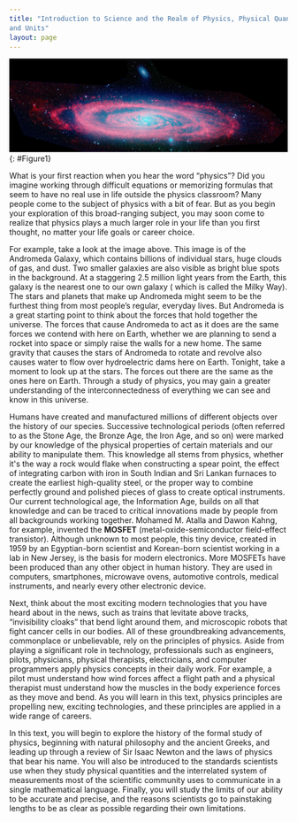 ```yaml
---
title: "Introduction to Science and the Realm of Physics, Physical Quantities,
and Units"
layout: page
---
```


![The spiral galaxy Andromeda is shown.](../resources/Figure_01_00_01.jpg "Galaxies are as immense as atoms are small. Yet the same laws of physics describe both, and all the rest of nature&#x2014;an indication of the underlying unity in the universe. The laws of physics are surprisingly few in number, implying an underlying simplicity to nature&#x2019;s apparent complexity. (credit: NASA, JPL-Caltech, P. Barmby, Harvard-Smithsonian Center for Astrophysics)")
{: #Figure1}

What is your first reaction when you hear the word “physics”? Did you imagine
working through difficult equations or memorizing formulas that seem to have no
real use in life outside the physics classroom? Many people come to the subject
of physics with a bit of fear. But as you begin your exploration of this
broad-ranging subject, you may soon come to realize that physics plays a much
larger role in your life than you first thought, no matter your life goals or
career choice.

For example, take a look at the image above. This image is of the Andromeda
Galaxy, which contains billions of individual stars, huge clouds of gas, and
dust. Two smaller galaxies are also visible as bright blue spots in the
background. At a staggering 2.5 million light years from the Earth, this galaxy
is the nearest one to our own galaxy (
which is called the Milky Way). The stars and planets that make up Andromeda
might seem to be the furthest thing from most people’s regular, everyday lives.
But Andromeda is a great starting point to think about the forces that hold
together the universe. The forces that cause Andromeda to act as it does are the
same forces we contend with here on Earth, whether we are planning to send a
rocket into space or simply raise the walls for a new home. The same gravity
that causes the stars of Andromeda to rotate and revolve also causes water to
flow over hydroelectric dams here on Earth. Tonight, take a moment to look up at
the stars. The forces out there are the same as the ones here on Earth. Through
a study of physics, you may gain a greater understanding of the
interconnectedness of everything we can see and know in this universe.

Humans have created and manufactured millions of different objects over the history of our species. Successive technological periods (often referred to as the Stone Age, the Bronze Age, the Iron Age, and so on) were marked by our knowledge of the physical properties of certain materials and our ability to manipulate them. This knowledge all stems from physics, whether it's the way a rock would flake when constructing a spear point, the effect of integrating carbon with iron in South Indian and Sri Lankan furnaces to create the earliest high-quality steel, or the proper way to combine perfectly ground and polished pieces of glass to create optical instruments. Our current technological age, the Information Age, builds on all that knowledge and can be traced to critical innovations made by people from all backgrounds working together. Mohamed M. Atalla and Dawon Kahng, for example, invented the **MOSFET** (metal-oxide-semiconductor field-effect transistor). Although unknown to most people, this tiny device, created in 1959 by an Egyptian-born scientist and Korean-born scientist working in a lab in New Jersey, is the basis for modern electronics. More MOSFETs have been produced than any other object in human history. They are used in computers, smartphones, microwave ovens, automotive controls, medical instruments, and nearly every other electronic device.

Next, think about the most exciting modern technologies that you have heard about in the news, such as trains that levitate above tracks, “invisibility cloaks” that bend light around them, and microscopic robots that fight cancer cells in our bodies. All of these groundbreaking advancements, commonplace or unbelievable, rely on the principles of physics. Aside from playing a significant role in technology, professionals such as engineers, pilots, physicians, physical therapists, electricians, and computer programmers apply physics concepts in their daily work. For example, a pilot must understand how wind forces affect a flight path and a physical therapist must understand how the muscles in the body experience forces as they move and bend. As you will learn in this text, physics principles are propelling new, exciting technologies, and these principles are applied in a wide range of careers.

In this text, you will begin to explore the history of the formal study of
physics, beginning with natural philosophy and the ancient Greeks, and leading
up through a review of Sir Isaac Newton and the laws of physics that bear his
name. You will also be introduced to the standards scientists use when they
study physical quantities and the interrelated system of measurements most of
the scientific community uses to communicate in a single mathematical language.
Finally, you will study the limits of our ability to be accurate and precise,
and the reasons scientists go to painstaking lengths to be as clear as possible
regarding their own limitations.
